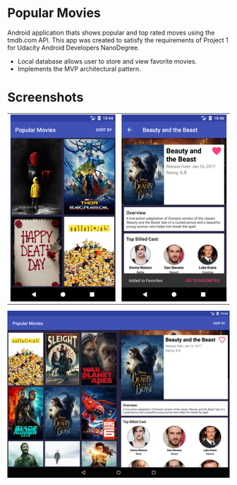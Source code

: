 # Popular Movies
Android application thats shows popular and top rated moves using the tmdb.com API. This app was created to satisfy the requirements of Project 1 for Udacity Android Developers NanoDegree. 

* Local database allows user to store and view favorite movies. 
* Implements the MVP architectural pattern. 


# Screenshots
<table>
  <tr>
    <td>
<img src="https://raw.githubusercontent.com/ndgithub/popular-movies/master/screenshots/phone_master_portrait.png" alt="alt text" width="300"> </td>
    <td>
<img src="https://raw.githubusercontent.com/ndgithub/popular-movies/master/screenshots/phone_detail_view.png" alt="alt text" width="300"></td></tr></table>
<img src="https://raw.githubusercontent.com/ndgithub/popular-movies/master/screenshots/tablet.png" alt="alt text" width="600">



